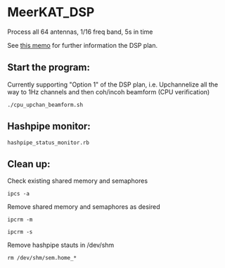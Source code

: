 # MeerKAT_DSP

Process all 64 antennas, 1/16 freq band, 5s in time

See [this memo](https://docs.google.com/document/d/1mrrn3YFABuoYqy0pkphNJYT4j44_slB8VltTEUHSlv0/edit#) for further information the DSP plan. 

## Start the program:

Currently supporting "Option 1" of the DSP plan, i.e. Upchannelize all the way to 1Hz channels and then coh/incoh beamform (CPU verification)

```
./cpu_upchan_beamform.sh
```


## Hashpipe monitor:

```
hashpipe_status_monitor.rb
```

## Clean up:

Check existing shared memory and semaphores

```
ipcs -a
```

Remove shared memory and semaphores as desired

```
ipcrm -m

ipcrm -s
```

Remove hashpipe stauts in /dev/shm

```
rm /dev/shm/sem.home_*
```

